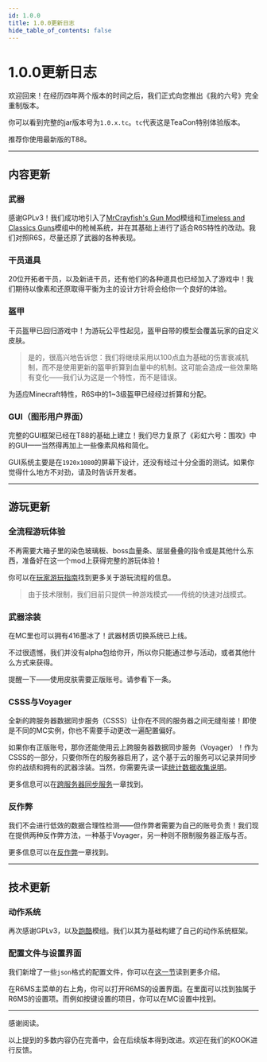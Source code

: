 ```yaml
---
id: 1.0.0
title: 1.0.0更新日志
hide_table_of_contents: false
---
```


# 1.0.0更新日志

欢迎回来！在经历四年两个版本的时间之后，我们正式向您推出《我的六号》完全重制版本。

你可以看到完整的jar版本号为`1.0.x.tc`。`tc`代表这是TeaCon特别体验版本。

推荐你使用最新版的T88。

---

## 内容更新

### 武器

感谢GPLv3！我们成功地引入了[MrCrayfish's Gun Mod](https://github.com/MrCrayfish/MrCrayfishGunMod)模组和[Timeless and Classics Guns](https://github.com/ClumsyAlien/TimelessandClassics_Reforged)模组中的枪械系统，并在其基础上进行了适合R6S特性的改动。我们对照R6S，尽量还原了武器的各种表现。

### 干员道具

20位开拓者干员，以及新进干员，还有他们的各种道具也已经加入了游戏中！我们期待以像素和还原取得平衡为主的设计方针将会给你一个良好的体验。

### 盔甲

干员盔甲已回归游戏中！为游玩公平性起见，盔甲自带的模型会覆盖玩家的自定义皮肤。

> 是的，很高兴地告诉您：我们将继续采用以100点血为基础的伤害衰减机制，而不是使用更新的盔甲折算到血量中的机制。这可能会造成一些效果略有变化——我们认为这是一个特性，而不是错误。

为适应Minecraft特性，R6S中的1~3级盔甲已经经过折算和分配。

### GUI（图形用户界面）

完整的GUI框架已经在T88的基础上建立！我们尽力复原了《彩虹六号：围攻》中的GUI——当然得再加上一些像素风格和简化。

GUI系统主要是在`1920x1080`的屏幕下设计，还没有经过十分全面的测试。如果你觉得什么地方不对劲，请及时告诉开发者。

---

## 游玩更新

### 全流程游玩体验

不再需要大箱子里的染色玻璃板、boss血量条、层层叠叠的指令或是其他什么东西，准备好在这一个mod上获得完整的游玩体验！

你可以在[玩家游玩指南](/r6ms/player)找到更多关于游玩流程的信息。

> 由于技术限制，我们目前只提供一种游戏模式——传统的快速对战模式。

### 武器涂装

在MC里也可以拥有416墨冰了！武器材质切换系统已上线。

不过很遗憾，我们并没有alpha包给你开，所以你只能通过参与活动，或者其他什么方式来获得。

提醒一下——使用皮肤需要正版账号。请参看下一条。

### CSSS与Voyager

全新的跨服务器数据同步服务（CSSS）让你在不同的服务器之间无缝衔接！即使是不同的MC实例，你也不需要手动更改一遍配置偏好。

如果你有正版账号，那你还能使用云上跨服务器数据同步服务（Voyager）！作为CSSS的一部分，只要你所在的服务器启用了，这个基于云的服务可以记录并同步你的战绩和拥有的武器涂装。当然，你需要先读一读[统计数据收集说明](/r6ms/data_collect)。

更多信息可以在[跨服务器同步服务](/r6ms/cross_server)一章找到。

### 反作弊

我们不会进行低效的数据合理性检测——但作弊者需要为自己的账号负责！我们现在提供两种反作弊方法，一种基于Voyager，另一种则不限制服务器正版与否。

更多信息可以在[反作弊](/r6ms/anti_cheat)一章找到。

---


## 技术更新

### 动作系统

再次感谢GPLv3，以及[跑酷](https://www.curseforge.com/minecraft/mc-mods/parcool)模组。我们以其为基础构建了自己的动作系统框架。

### 配置文件与设置界面

我们新增了一些`json`格式的配置文件，你可以在[这一节](/r6ms/cross_server#本地跨服务器数据同步)读到更多介绍。

在R6MS主菜单的右上角，你可以打开R6MS的设置界面。在里面可以找到独属于R6MS的设置项。而例如按键设置的项目，你可以在MC设置中找到。

---

感谢阅读。

以上提到的多数内容仍在完善中，会在后续版本得到改进。欢迎在我们的KOOK进行反馈。

